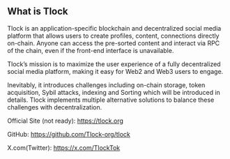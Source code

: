 ## What is Tlock

Tlock is an application-specific blockchain and decentralized social media platform that allows users to create profiles, content, connections directly on-chain. Anyone can access the pre-sorted content and interact via RPC of the chain, even if the front-end interface is unavailable.

Tlock’s mission is to maximize the user experience of a fully decentralized social media platform, making it easy for Web2 and Web3 users to engage.

Inevitably, it introduces challenges including on-chain storage, token acquisition, Sybil attacks, indexing and Sorting which will be introduced in details. Tlock implements multiple alternative solutions to balance these challenges with decentralization.

Official Site (not ready): https://tlock.org

GitHub: https://github.com/Tlock-org/tlock

X.com(Twitter):  https://x.com/TlockTok